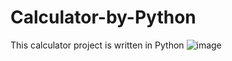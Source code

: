 # Calculator-by-Python
This calculator project is written in Python
![image](https://github.com/user-attachments/assets/252ff7b3-e34f-4f33-8a2e-c1dc66b63463)
